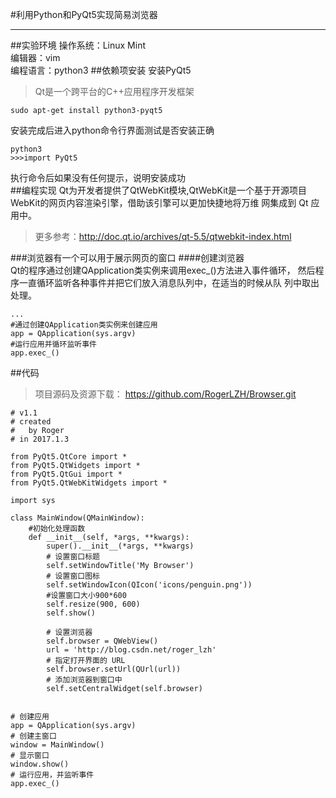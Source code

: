 #利用Python和PyQt5实现简易浏览器
***
##实验环境
操作系统：Linux Mint  
编辑器：vim  
编程语言：python3
##依赖项安装
安装PyQt5
>Qt是一个跨平台的C++应用程序开发框架

    sudo apt-get install python3-pyqt5
安装完成后进入python命令行界面测试是否安装正确  
    
    python3  
    >>>import PyQt5
执行命令后如果没有任何提示，说明安装成功  
##编程实现
Qt为开发者提供了QtWebKit模块,QtWebKit是一个基于开源项目
WebKit的网页内容渲染引擎，借助该引擎可以更加快捷地将万维
网集成到 Qt 应用中。
>更多参考：http://doc.qt.io/archives/qt-5.5/qtwebkit-index.html

###浏览器有一个可以用于展示网页的窗口
####创建浏览器  
Qt的程序通过创建QApplication类实例来调用exec_()方法进入事件循环，
然后程序一直循环监听各种事件并把它们放入消息队列中，在适当的时候从队
列中取出处理。  

    ...
    #通过创建QApplication类实例来创建应用
    app = QApplication(sys.argv)
    #运行应用并循环监听事件
    app.exec_()

##代码
>项目源码及资源下载： https://github.com/RogerLZH/Browser.git

    # v1.1
    # created
    #   by Roger
    # in 2017.1.3

    from PyQt5.QtCore import *
    from PyQt5.QtWidgets import *
    from PyQt5.QtGui import *
    from PyQt5.QtWebKitWidgets import *
    
    import sys
    
    class MainWindow(QMainWindow):
        #初始化处理函数
        def __init__(self, *args, **kwargs):
            super().__init__(*args, **kwargs)
            # 设置窗口标题
            self.setWindowTitle('My Browser')
            # 设置窗口图标
            self.setWindowIcon(QIcon('icons/penguin.png'))
            #设置窗口大小900*600
            self.resize(900, 600)
            self.show()

            # 设置浏览器
            self.browser = QWebView()
            url = 'http://blog.csdn.net/roger_lzh'
            # 指定打开界面的 URL
            self.browser.setUrl(QUrl(url))
            # 添加浏览器到窗口中
            self.setCentralWidget(self.browser)


    # 创建应用
    app = QApplication(sys.argv)
    # 创建主窗口
    window = MainWindow()
    # 显示窗口
    window.show()
    # 运行应用，并监听事件
    app.exec_()    